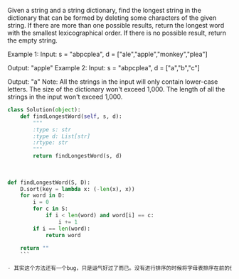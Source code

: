 Given a string and a string dictionary, find the longest string in the dictionary that can be formed by deleting some characters of the given string. If there are more than one possible results, return the longest word with the smallest lexicographical order. If there is no possible result, return the empty string.

Example 1:
Input:
s = "abpcplea", d = ["ale","apple","monkey","plea"]

Output: 
"apple"
Example 2:
Input:
s = "abpcplea", d = ["a","b","c"]

Output: 
"a"
Note:
All the strings in the input will only contain lower-case letters.
The size of the dictionary won't exceed 1,000.
The length of all the strings in the input won't exceed 1,000.

```python
class Solution(object):
    def findLongestWord(self, s, d):
        """
        :type s: str
        :type d: List[str]
        :rtype: str
        """
        return findLongestWord(s, d)
        
        
        
def findLongestWord(S, D):
    D.sort(key = lambda x: (-len(x), x))
    for word in D:
        i = 0
        for c in S:
            if i < len(word) and word[i] == c:
                i += 1
        if i == len(word):
            return word
        
    return ""
    ```
    
- 其实这个方法还有一个bug，只是运气好过了而已。没有进行排序的时候将字母表排序在前的优先。如‘ba’和‘ab’。
